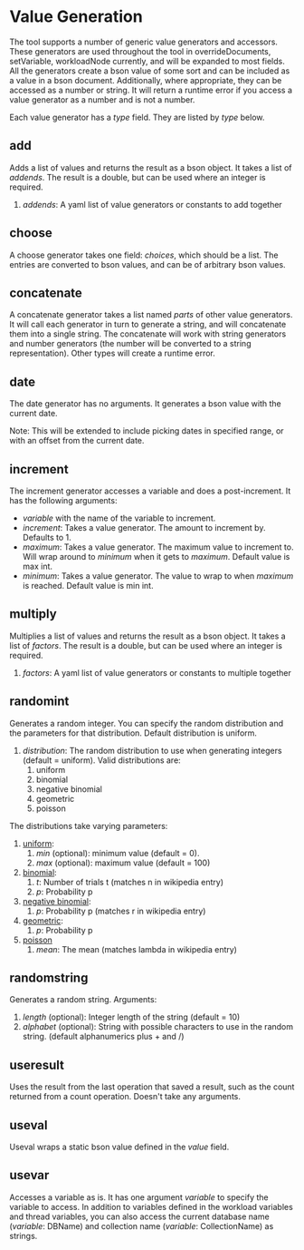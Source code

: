 Value Generation
================

The tool supports a number of generic value generators and
accessors. These generators are used throughout the tool in
overrideDocuments, setVariable, workloadNode currently, and will be
expanded to most fields. All the generators create a bson value of
some sort and can be included as a value in a bson
document. Additionally, where appropriate, they can be accessed as a
number or string. It will return a runtime error if you access a value
generator as a number and is not a number.

Each value generator has a _type_ field. They are listed by _type_
below.

add
---

Adds a list of values and returns the result as a bson object. It
takes a list of _addends_. The result is a double, but can be used
where an integer is required.

1. _addends_: A yaml list of value generators or constants to add
   together

choose
------

A choose generator takes one field: _choices_, which should be a
list. The entries are converted to bson values, and can be of
arbitrary bson values.

concatenate
-----------

A concatenate generator takes a list named _parts_ of other value
generators. It will call each generator in turn to generate a string,
and will concatenate them into a single string. The concatenate will
work with string generators and number generators (the number will be
converted to a string representation). Other types will create a
runtime error.

date
----

The date generator has no arguments. It generates a bson value with
the current date.

Note: This will be extended to include picking dates in specified
range, or with an offset from the current date.

increment
---------

The increment generator accesses a variable and does a
post-increment. It has the following arguments:

* _variable_ with the name of the variable to increment.
* _increment_: Takes a value generator. The amount to increment
  by. Defaults to 1.
* _maximum_: Takes a value generator. The maximum value to increment
  to. Will wrap around to _minimum_ when it gets to _maximum_. Default
  value is max int.
* _minimum_: Takes a value generator. The value to wrap to when
  _maximum_ is reached. Default value is min int.

multiply
--------

Multiplies a list of values and returns the result as a bson object. It
takes a list of _factors_. The result is a double, but can be used
where an integer is required.

1. _factors_: A yaml list of value generators or constants to multiple
   together

randomint
---------

Generates a random integer. You can specify the random distribution
and the parameters for that distribution. Default distribution is
uniform.

1. _distribution_: The random distribution to use when generating
integers (default = uniform). Valid distributions are:
    1. uniform
    2. binomial
    3. negative binomial
    4. geometric
    5. poisson

The distributions take varying parameters:

1. [uniform](https://en.wikipedia.org/wiki/Uniform_distribution_\(discrete\)):
   1. _min_ (optional): minimum value (default = 0). 
   2. _max_ (optional): maximum value (default = 100)
2. [binomial](https://en.wikipedia.org/wiki/Binomial_distribution):
   1. _t_: Number of trials t (matches n in wikipedia entry)
   2. _p_: Probability p
3. [negative binomial](https://en.wikipedia.org/wiki/Negative_binomial_distribution):
   1. _p_: Probability p (matches r in wikipedia entry)
4. [geometric](https://en.wikipedia.org/wiki/Geometric_distribution):
   1. _p_: Probability p
5. [poisson](https://en.wikipedia.org/wiki/Poisson_distribution)
   1. _mean_: The mean (matches lambda in wikipedia entry)


randomstring
------------

Generates a random string. Arguments:

1. _length_ (optional): Integer length of the string (default = 10)
2. _alphabet_ (optional): String with possible characters to use in the random
   string. (default alphanumerics plus + and /)

useresult
---------

Uses the result from the last operation that saved a result, such as
the count returned from a count operation. Doesn't take any
arguments.

useval
------

Useval wraps a static bson value defined in the _value_ field.

usevar
------

Accesses a variable as is. It has one argument _variable_ to specify
the variable to access. In addition to variables defined in the
workload variables and thread variables, you can also access the
current database name (_variable_: DBName) and collection name
(_variable_: CollectionName) as strings.

